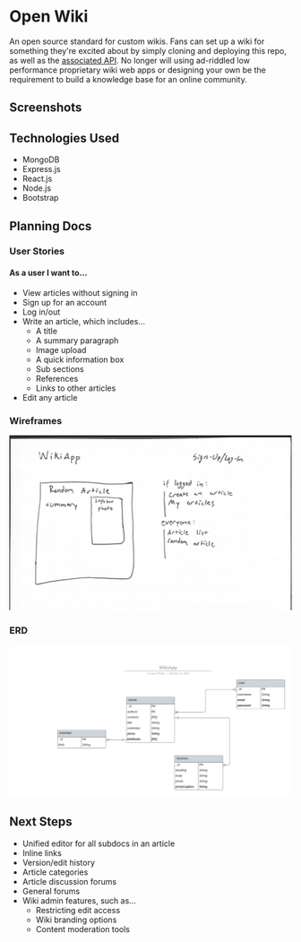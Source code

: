
# Open Wiki

An open source standard for custom wikis. Fans can set up a wiki for something they're excited about by simply cloning and deploying this repo, as well as the <a href="https://github.com/cooperwhitley/OpenWikiAPI">associated API</a>. No longer will using ad-riddled low performance proprietary wiki web apps or designing your own be the requirement to build a knowledge base for an online community.

## Screenshots

## Technologies Used

- MongoDB
- Express.js
- React.js
- Node.js
- Bootstrap

## Planning Docs

### User Stories

#### As a user I want to...

- View articles without signing in
- Sign up for an account
- Log in/out
- Write an article, which includes...
  - A title
  - A summary paragraph
  - Image upload
  - A quick information box
  - Sub sections
  - References
  - Links to other articles
- Edit any article

### Wireframes
<img src="./public/readme-images/homepage.jpg" alt="home page wireframe">


### ERD

<img src="./public/readme-images/erd.png" alt="entity relationship diagram">

## Next Steps

- Unified editor for all subdocs in an article
- Inline links
- Version/edit history
- Article categories
- Article discussion forums
- General forums
- Wiki admin features, such as...
  - Restricting edit access
  - Wiki branding options
  - Content moderation tools